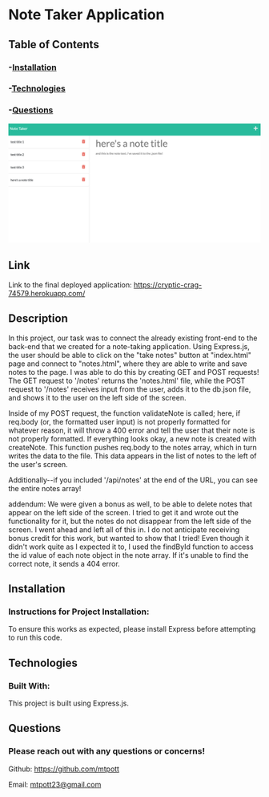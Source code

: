 # Note Taker Application

## Table of Contents
### -[Installation](#installation)
### -[Technologies](#technologies)
### -[Questions](#questions)

![project-final-image](./assets/images/note-taker.png)

## Link
Link to the final deployed application: https://cryptic-crag-74579.herokuapp.com/

## Description
In this project, our task was to connect the already existing front-end to the back-end that we created for a note-taking application. Using Express.js, the user should be able to click on the "take notes" button at "index.html" page and connect to "notes.html", where they are able to write and save notes to the page. I was able to do this by creating GET and POST requests! The GET request to '/notes' returns the 'notes.html' file, while the POST request to '/notes' receives input from the user, adds it to the db.json file, and shows it to the user on the left side of the screen.

Inside of my POST request, the function validateNote is called; here, if req.body (or, the formatted user input) is not properly formatted for whatever reason, it will throw a 400 error and tell the user that their note is not properly formatted. If everything looks okay, a new note is created with createNote. This function pushes req.body to the notes array, which in turn writes the data to the file. This data appears in the list of notes to the left of the user's screen.

Additionally--if you included '/api/notes' at the end of the URL, you can see the entire notes array!

addendum: We were given a bonus as well, to be able to delete notes that appear on the left side of the screen. I tried to get it and wrote out the functionality for it, but the notes do not disappear from the left side of the screen. I went ahead and left all of this in. I do not anticipate receiving bonus credit for this work, but wanted to show that I tried! Even though it didn't work quite as I expected it to, I used the findById function to access the id value of each note object in the note array. If it's unable to find the correct note, it sends a 404 error. 
  
## Installation
### Instructions for Project Installation:
To ensure this works as expected, please install Express before attempting to run this code.

## Technologies
### Built With:
This project is built using Express.js.
  
## Questions
### Please reach out with any questions or concerns!
Github: https://github.com/mtpott

Email: mtpott23@gmail.com